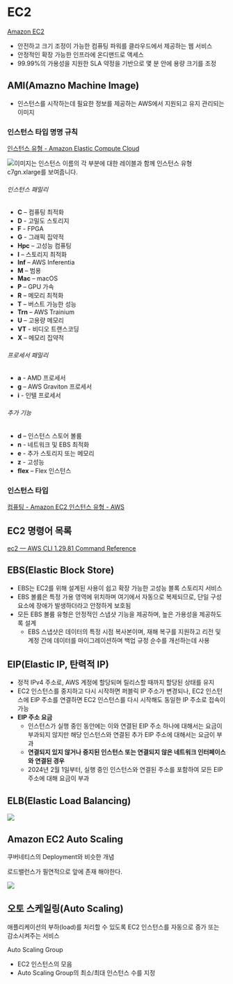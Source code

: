 # **EC2**

[Amazon EC2](https://aws.amazon.com/ko/pm/ec2/)

* 안전하고 크기 조정이 가능한 컴퓨팅 파워를 클라우드에서 제공하는 웹 서비스
* 안정적인 확장 가능한 인프라에 온디맨드로 액세스
* 99.99%의 가용성을 지원한 SLA 약정을 기반으로 몇 분 안에 용량 크기를 조정

## **AMI(Amazno Machine Image)**

* 인스턴스를 시작하는데 필요한 정보를 제공하는 AWS에서 지원되고 유지 관리되는 이미지

### **인스턴스 타입 명명 규칙**

[인스턴스 유형 - Amazon Elastic Compute Cloud](https://docs.aws.amazon.com/ko_kr/AWSEC2/latest/UserGuide/instance-types.html)

![
            이미지는 인스턴스 이름의 각 부분에 대한 레이블과 함께 인스턴스 유형 c7gn.xlarge를 보여줍니다.
        ](https://docs.aws.amazon.com/ko_kr/AWSEC2/latest/UserGuide/images/instance-type-name.png)


###### 인스턴스 패밀리

* **C** – 컴퓨팅 최적화
* **D** - 고밀도 스토리지
* **F** - FPGA
* **G** - 그래픽 집약적
* **Hpc** – 고성능 컴퓨팅
* **I** – 스토리지 최적화
* **Inf** – AWS Inferentia
* **M** – 범용
* **Mac** – macOS
* **P** – GPU 가속
* **R** – 메모리 최적화
* **T** – 버스트 가능한 성능
* **Trn** – AWS Trainium
* **U** – 고용량 메모리
* **VT** - 비디오 트랜스코딩
* **X** – 메모리 집약적

###### 프로세서 패밀리

* **a** - AMD 프로세서
* **g** – AWS Graviton 프로세서
* **i** - 인텔 프로세서

###### 추가 기능

* **d** – 인스턴스 스토어 볼륨
* **n** - 네트워크 및 EBS 최적화
* **e** - 추가 스토리지 또는 메모리
* **z** - 고성능
* **flex** – Flex 인스턴스

### **인스턴스 타입**

[컴퓨팅 - Amazon EC2 인스턴스 유형 - AWS](https://aws.amazon.com/ko/ec2/instance-types)

## **EC2 명령어 목록**

[ec2 — AWS CLI 1.29.81 Command Reference](https://docs.aws.amazon.com/cli/latest/reference/ec2/)

## **EBS(Elastic Block Store)**

* EBS는 EC2를 위해 설계된 사용이 쉽고 확장 가능한 고성능 블록 스토리지 서비스
* EBS 볼륨은 특정 가용 영역에 위치하며 여기에서 자동으로 복제되므로, 단일 구성 요소에 장애가 발생하더라고 안정하게 보호됨
* 모든 EBS 볼륨 유형은 안정적인 스냅샷 기능을 제공하며, 높은 가용성을 제공하도록 설계
  * EBS 스냅샷은 데이터의 특정 시점 복사본이며, 재해 복구를 지원하고 리전 및 계정 간에 데이터를 마이그레이션하며 백업 규정 순수를 개선하는데 사용

## **EIP(Elastic IP, 탄력적 IP)**

* 정적 IPv4 주소로, AWS 계정에 할당되며 릴리스할 때까지 할당된 상태를 유지
* EC2 인스턴스를 중지하고 다시 시작하면 퍼블릭 IP 주소가 변경되나, EC2 인스턴스에 EIP 주소를 연결하면 EC2 인스턴스를 다시 시작해도 동일한 IP 주소로 접속이 가능
* **EIP 주소 요금**
  * 인스턴스가 실행 중인 동안에는 이와 연결된 EIP 주소 하나에 대해서는 요금이 부과되지 않지만 해당 인스턴스와 연결된 추가 EIP 주소에 대해서는 요금이 부과
  * **연결되지 있지 않거나 중지된 인스턴스 또는 연결되지 않은 네트워크 인터페이스와 연결된 경우**
  * 2024년 2월 1일부터, 실행 중인 인스턴스와 연결된 주소를 포함하여 모든 EIP 주소에 대해 요금이 부과

## **ELB(Elastic Load Balancing)**

![](https://lh7-us.googleusercontent.com/Ckq0--dTc-EfacbnASbJQurb3pUO6TcduslJW37S7WRY9tD2la2iy_7b1omIlBFobHCwGYfqAoqv49bWQP41JudHLrtntEazdfBWv39wLCMx3wg8lNd3rVRCJR41-zAooRvqZms8wbSTeB1Ahfb0_g)

## **Amazon EC2 Auto Scaling**

쿠버네티스의 Deployment와 비슷한 개념

로드밸런스가 필연적으로 앞에 존재 해야한다.

![](https://lh7-us.googleusercontent.com/hOu--n-T-BGxqzfvOX9a7i9lMyiBL2vJq9JzYVIF38ZXZCgEOTPy5gOlL2mY4lAo8XlM7aEP5O7IJk8RWnZYj7usit9rvq1-_C0Wk2qANIHndHAanCGohYLvbP-342Mp6ql-bjSRyaVzZZlzkahqFQ)


## **오토 스케일링(Auto Scaling)**

애플리케이션의 부하(load)를 처리할 수 있도록 EC2 인스턴스를 자동으로 증가 또는 감소시켜주는 서비스

Auto Scaling Group

* EC2 인스턴스의 모음
* Auto Scaling Group의 최소/최대 인스턴스 수를 지정
